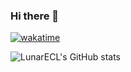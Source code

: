 ### Hi there 👋
[![wakatime](https://wakatime.com/badge/user/0e79a8c7-a052-4376-a51b-a01b66a4bccd.svg)](https://wakatime.com/@0e79a8c7-a052-4376-a51b-a01b66a4bccd)

![LunarECL's GitHub stats](https://github-readme-stats.vercel.app/api?username=LunarECL&show_icons=true&theme=transparent&count_private=true)

<!--
**LunarECL/LunarECL** is a ✨ _special_ ✨ repository because its `README.md` (this file) appears on your GitHub profile.

Here are some ideas to get you started:

- 🔭 I’m currently working on ...
- 🌱 I’m currently learning ...
- 👯 I’m looking to collaborate on ...
- 🤔 I’m looking for help with ...
- 💬 Ask me about ...
- 📫 How to reach me: ...
- 😄 Pronouns: ...
- ⚡ Fun fact: ...
-->
